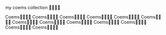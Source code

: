  my coems collection 🤑🤑🤑🤑


Coems🤑🤑🤑🤑
Coems🤑🤑🤑🤑
Coems🤑🤑🤑🤑
Coems🤑🤑🤑🤑
Coems🤑🤑🤑🤑
Coems🤑🤑🤑🤑
Coems🤑🤑🤑🤑
Coems🤑🤑🤑🤑
Coems🤑🤑🤑🤑
Coems🤑🤑🤑🤑
Coems🤑🤑🤑🤑
Coems🤑🤑🤑🤑
Coems🤑🤑🤑🤑
